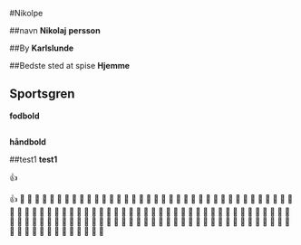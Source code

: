 #Nikolpe  

##navn
__Nikolaj__
__persson__

##By
__Karlslunde__

##Bedste sted at spise 
__Hjemme__

## Sportsgren
__fodbold__

##
__håndbold__

##test1
__test1__ 

:+1:

:+1:
:rocket: :rocket: :rocket: :rocket: :rocket: :rocket: :rocket: :rocket: :rocket: :rocket: :rocket: :rocket: :rocket: :rocket: :rocket: :rocket: :rocket: :rocket: 
:rocket: :rocket: :rocket: :rocket: :rocket: :rocket: :rocket: :rocket: :rocket: :rocket: :rocket: :rocket: :rocket: :rocket: :rocket: :rocket: :rocket: :rocket: 
:rocket: :rocket: :rocket: :rocket: :rocket: :rocket: :rocket: :rocket: :rocket: :rocket: :rocket: :rocket: :rocket: :rocket: :rocket: :rocket: :rocket: :rocket: 
:rocket: :rocket: :rocket: :rocket: :rocket: :rocket: :rocket: :rocket: :rocket: :rocket: :rocket: :rocket: :rocket: :rocket: :rocket: :rocket: :rocket: :rocket: 
:rocket: :rocket: :rocket: :rocket: :rocket: :rocket: :rocket: :rocket: :rocket: :rocket: :rocket: :rocket: :rocket: :rocket: :rocket: :rocket: :rocket: :rocket: 
:rocket: :rocket: :rocket: :rocket: :rocket: :rocket: :rocket: :rocket: :rocket: :rocket: :rocket: :rocket: :rocket: :rocket: :rocket: :rocket: :rocket: :rocket: 
:rocket: :rocket: :rocket: :rocket: :rocket: :rocket: :rocket: :rocket: :rocket: :rocket: :rocket: :rocket: :rocket: :rocket: :rocket: :rocket: :rocket: :rocket: 


